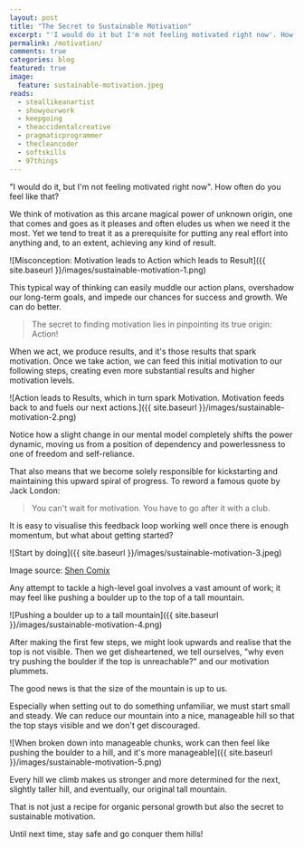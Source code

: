 ```yaml
---
layout: post
title: "The Secret to Sustainable Motivation"
excerpt: "'I would do it but I'm not feeling motivated right now'. How often do you feel like that?"
permalink: /motivation/
comments: true
categories: blog
featured: true
image:
  feature: sustainable-motivation.jpeg
reads:
  - steallikeanartist
  - showyourwork
  - keepgoing
  - theaccidentalcreative
  - pragmaticprogrammer
  - thecleancoder
  - softskills
  - 97things
---
```


"I would do it, but I'm not feeling motivated right now". How often do you feel like that?

We think of motivation as this arcane magical power of unknown origin, one that comes and goes as it pleases and often eludes us when we need it the most. Yet we tend to treat it as a prerequisite for putting any real effort into anything and, to an extent, achieving any kind of result.

![Misconception: Motivation leads to Action which leads to Result]({{ site.baseurl }}/images/sustainable-motivation-1.png)

This typical way of thinking can easily muddle our action plans, overshadow our long-term goals, and impede our chances for success and growth. We can do better.

> The secret to finding motivation lies in pinpointing its true origin: Action!

When we act, we produce results, and it's those results that spark motivation. Once we take action, we can feed this initial motivation to our following steps, creating even more substantial results and higher motivation levels.

![Action leads to Results, which in turn spark Motivation. Motivation feeds back to and fuels our next actions.]({{ site.baseurl }}/images/sustainable-motivation-2.png)

Notice how a slight change in our mental model completely shifts the power dynamic, moving us from a position of dependency and powerlessness to one of freedom and self-reliance.

That also means that we become solely responsible for kickstarting and maintaining this upward spiral of progress. To reword a famous quote by Jack London:

> You can't wait for motivation. You have to go after it with a club.

It is easy to visualise this feedback loop working well once there is enough momentum, but what about getting started?

![Start by doing]({{ site.baseurl }}/images/sustainable-motivation-3.jpeg)
<p class="text-center">Image source: <a href="https://www.instagram.com/shencomix/">Shen Comix</a></p>

Any attempt to tackle a high-level goal involves a vast amount of work; it may feel like pushing a boulder up to the top of a tall mountain.

![Pushing a boulder up to a tall mountain]({{ site.baseurl }}/images/sustainable-motivation-4.png)

After making the first few steps, we might look upwards and realise that the top is not visible. Then we get disheartened, we tell ourselves, "why even try pushing the boulder if the top is unreachable?" and our motivation plummets.

The good news is that the size of the mountain is up to us.

Especially when setting out to do something unfamiliar, we must start small and steady. We can reduce our mountain into a nice, manageable hill so that the top stays visible and we don't get discouraged.

![When broken down into manageable chunks, work can then feel like pushing the boulder to a hill, and it's more manageable]({{ site.baseurl }}/images/sustainable-motivation-5.png)

Every hill we climb makes us stronger and more determined for the next, slightly taller hill, and eventually, our original tall mountain.

That is not just a recipe for organic personal growth but also the secret to sustainable motivation.

Until next time, stay safe and go conquer them hills!


